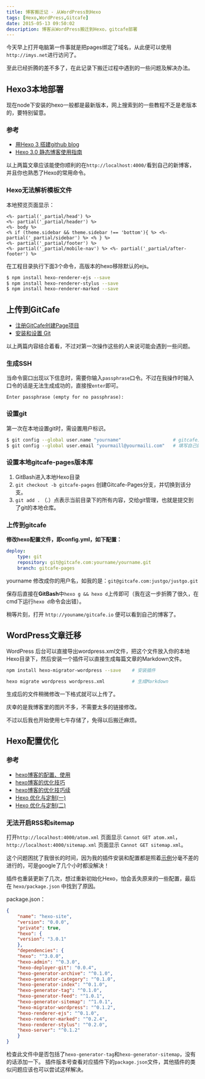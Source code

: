 ```yaml
---
title: 博客搬迁记 - 从WordPress到Hexo
tags: [Hexo,WordPress,Gitcafe]
date: 2015-05-13 09:50:02
description: 博客从WordPress搬迁到Hexo，gitcafe部署
---
```


今天早上打开电脑第一件事就是把pages绑定了域名，从此便可以使用`http://imys.net`进行访问了。

至此已经折腾的差不多了，在此记录下搬迁过程中遇到的一些问题及解决办法。
<!--more-->


## Hexo3本地部署

现在node下安装的hexo一般都是最新版本，网上搜索到的一些教程不乏是老版本的，要特别留意。

### 参考

+ [用Hexo 3 搭建github blog](http://forsweet.github.io/2015/04/20/%E7%94%A8Hexo%E6%90%AD%E5%BB%BAGithub%E5%8D%9A%E5%AE%A2/)
+ [Hexo 3.0 静态博客使用指南](http://www.jianshu.com/p/73779eacb494)

以上两篇文章应该能使你顺利的在`http://localhost:4000/`看到自己的新博客，并且你也熟悉了Hexo的常用命令。

### Hexo无法解析模板文件

本地预览页面显示：

```
<%- partial('_partial/head') %>
<%- partial('_partial/header') %>
<%- body %>
<% if (theme.sidebar && theme.sidebar !== 'bottom'){ %> <%- partial('_partial/sidebar') %> <% } %>
<%- partial('_partial/footer') %>
<%- partial('_partial/mobile-nav') %> <%- partial('_partial/after-footer') %>
```

在工程目录执行下面3个命令，高版本的hexo移除默认的ejs。

```bash
$ npm install hexo-renderer-ejs --save
$ npm install hexo-renderer-stylus --save
$ npm install hexo-renderer-marked --save
```

## 上传到GitCafe

+ [注册GitCafe创建Page项目](http://www.sumrday.com/2014/09-18-Hello-Hexo.html)
+ [安装和设置 Git](https://gitcafe.com/GitCafe/Help/wiki/%E5%A6%82%E4%BD%95%E5%AE%89%E8%A3%85%E5%92%8C%E8%AE%BE%E7%BD%AE%20Git)

以上两篇内容结合着看，不过对第一次操作这些的人来说可能会遇到一些问题。

### 生成SSH

当命令窗口出现以下信息时，需要你输入`passphrase`口令。不过在我操作时输入口令的话是无法生成成功的，直接按`enter`即可。

```
Enter passphrase (empty for no passphrase):
```

### 设置git

第一次在本地设置git时，需设置用户标识。

```bash
$ git config --global user.name "yourname"                   # gitcafe上的用户名
$ git config --global user.email "yourmaill@yourmaili.com"   # 填写自己的邮箱
```

### 设置本地gitcafe-pages版本库

1. GitBash进入本地Hexo目录
2. `git checkout -b gitcafe-pages` 创建Gitcafe-Pages分支，并切换到该分支。
3. `git add .` （.）点表示当前目录下的所有内容，交给git管理，也就是提交到了git的本地仓库。

### 上传到gitcafe

**修改hexo配置文件，即config.yml，如下配置：**

```yml
deploy:
    type: git
    repository: git@gitcafe.com:yourname/yourname.git
    branch: gitcafe-pages
```

yourname 修改成你的用户名，如我的是：`git@gitcafe.com:justgo/justgo.git`

保存后直接在**GitBash**中`hexo g && hexo d`上传即可（我在这一步折腾了很久，在cmd下运行`hexo d`命令会出错）。

稍等片刻，打开 `http://youname/gitcafe.io` 便可以看到自己的博客了。

## WordPress文章迁移

WordPress 后台可以直接导出wordpress.xml文件，把这个文件放入你的本地Hexo目录下，然后安装一个插件可以直接生成每篇文章的Markdown文件。

```bash
npm install hexo-migrator-wordpress --save    # 安装插件

hexo migrate wordpress wordpress.xml          # 生成Markdown
```

生成后的文件稍微修改一下格式就可以上传了。

庆幸的是我博客里的图片不多，不需要太多的链接修改。

不过以后我也开始使用七牛存储了，免得以后搬迁麻烦。

## Hexo配置优化

### 参考

+ [hexo博客的配置、使用](http://zipperary.com/2013/05/29/hexo-guide-3/)
+ [hexo博客的优化技巧](http://zipperary.com/2013/05/30/hexo-guide-4/)
+ [hexo博客的优化技巧续](http://zipperary.com/2013/06/02/hexo-guide-5/)
+ [Hexo 优化与定制(一)](http://lukang.me/2014/optimization-of-hexo.html)
+ [Hexo 优化与定制(二)](http://lukang.me/2015/optimization-of-hexo-2.html)

### 无法开启RSS和sitemap

打开`http://localhost:4000/atom.xml` 页面显示 `Cannot GET atom.xml`，`http://localhost:4000/sitemap.xml` 页面显示 `Cannot GET sitemap.xml`。

这个问题困扰了我很长的时间，因为我的插件安装和配置都是照着[示例](http://hexo.io/plugins/)分毫不差的进行的，可是google了几个小时都没解决！

插件也重装更新了几次，想过重新初始化Hexo，怕会丢失原来的一些配置，最后在 `hexo/package.json` 中找到了原因。

package.json：

```json
{
    "name": "hexo-site",
    "version": "0.0.0",
    "private": true,
    "hexo": {
    "version": "3.0.1"
    },
    "dependencies": {
    "hexo": "^3.0.0",
    "hexo-admin": "^0.3.0",
    "hexo-deployer-git": "0.0.4",
    "hexo-generator-archive": "^0.1.0",
    "hexo-generator-category": "^0.1.0",
    "hexo-generator-index": "^0.1.0",
    "hexo-generator-tag": "^0.1.0",
    "hexo-generator-feed": "^1.0.1",
    "hexo-generator-sitemap": "^1.0.1",
    "hexo-migrator-wordpress": "^0.1.2",
    "hexo-renderer-ejs": "^0.1.0",
    "hexo-renderer-marked": "^0.2.4",
    "hexo-renderer-stylus": "^0.2.0",
    "hexo-server": "^0.1.2"
    }
}
```

检查此文件中是否包括了`hexo-generator-tag`和`hexo-generator-sitemap`，没有的话添加一下。
插件版本号查看对应插件下的`package.json`文件，其他插件的类似问题应该也可以尝试这样解决。
